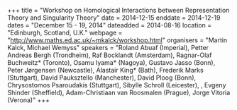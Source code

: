 +++
title = "Workshop on Homological Interactions between Representation Theory and Singularity Theory"
date = 2014-12-15
enddate = 2014-12-19
dates = "December 15 - 19, 2014"
dateadded = 2014-08-16
location = "Edinburgh, Scotland, U.K."
webpage = "http://www.maths.ed.ac.uk/~mkalck/workshop.html"
organisers = "Martin Kalck, Michael Wemyss"
speakers = "Roland Abuaf (Imperial), Petter Andreas Bergh (Trondheim), Raf Bocklandt (Amsterdam), Ragnar-Olaf Buchweitz* (Toronto), Osamu Iyama* (Nagoya), Gustavo Jasso (Bonn), Peter Jørgensen (Newcastle), Alastair King* (Bath), Frederik Marks (Stuttgart), David Pauksztello (Manchester), David Ploog (Bonn), Chrysostomos Psaroudakis (Stuttgart), Sibylle Schroll (Leicester), , Evgeny Shinder (Sheffield),  Adam-Christiaan van Roosmalen (Prague), Jorge Vitoria (Verona)"
+++
